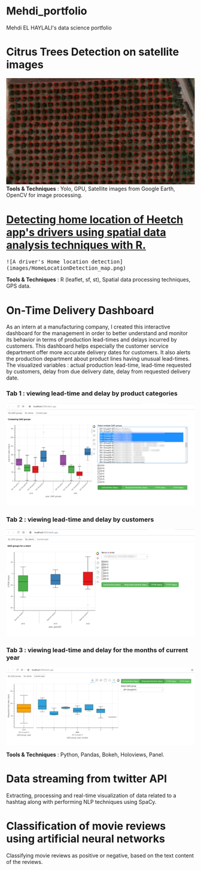 # Mehdi_portfolio
Mehdi EL HAYLALI's data science portfolio

# Citrus Trees Detection on satellite images   
<kbd><img src="images/Yimage2.jpg" /></kbd>
**Tools & Techniques** : Yolo, GPU, Satellite images from Google Earth, OpenCV for image processing.

# [Detecting home location of Heetch app's drivers using spatial data analysis techniques with R.](http://rpubs.com/MHD/HomeLocationDetection_Rproject)
<kbd>
  ![A driver's Home location detection](images/HomeLocationDetection_map.png)
</kbd>    

**Tools & Techniques** : R (leaflet, sf, st), Spatial data processing techniques, GPS data. 

# On-Time Delivery Dashboard  
As an intern at a manufacturing company, I created this interactive dashboard for the management in order to better understand and monitor its behavior in terms of production lead-times and delays incurred by customers. This dashboard helps especially the customer service department offer more accurate delivery dates for customers. It also alerts the production department about product lines having unusual lead-times.
The visualized variables : actual production lead-time, lead-time requested by customers, delay from due delivery date, delay from requested delivery date. 

### Tab 1 : viewing lead-time and delay by product categories
<kbd>![](images/dashboardTab1fl.PNG)</kbd> 

### Tab 2 : viewing lead-time and delay by customers
<kbd>![](images/dashboard_tab2fll.png)</kbd> 

### Tab 3 : viewing lead-time and delay for the months of current year
<kbd>![](images/dashTab3.PNG)</kbd> 

**Tools & Techniques** : Python, Pandas, Bokeh, Holoviews, Panel.
# Data streaming from twitter API
Extracting, processing and real-time visualization of data related to a hashtag along with performing NLP techniques using SpaCy.

# Classification of movie reviews using artificial neural networks
Classifying movie reviews as positive or negative, based on the text content of the reviews.
